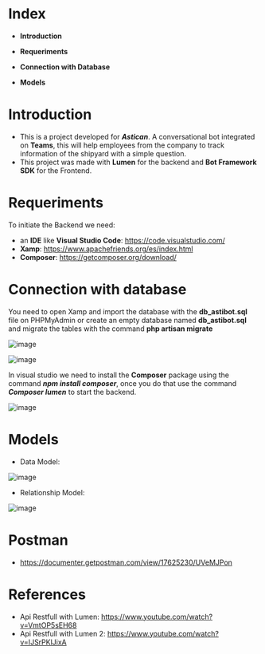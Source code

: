# Index

- **Introduction**

- **Requeriments**

- **Connection with Database**

- **Models**



# Introduction

- This is a project developed for ***Astican***. A conversational bot integrated on **Teams**, this will help employees from the company to track information of the shipyard with a simple question.
- This project was made with **Lumen** for the backend and **Bot Framework SDK** for the Frontend.

# Requeriments

To initiate the Backend we need: 
- an **IDE** like **Visual Studio Code**: https://code.visualstudio.com/
- **Xamp**: https://www.apachefriends.org/es/index.html
- **Composer**: https://getcomposer.org/download/

# Connection with database

You need to open Xamp and import the database with the **db_astibot.sql** file on PHPMyAdmin or create an empty database named **db_astibot.sql** and migrate the tables with the command **php artisan migrate**

![image](https://user-images.githubusercontent.com/91074521/156416250-4042b4a8-c081-4386-8326-d8c3522a84be.png)

![image](https://user-images.githubusercontent.com/91074521/156416444-b7f3a933-c078-4c64-b5be-c891f707f06a.png)


In visual studio we need to install the **Composer** package using the command ***npm install composer***, once you do that use the command ***Composer lumen*** to start the backend.

![image](https://user-images.githubusercontent.com/91074521/156417177-6b259e38-240f-4750-b456-2522fec5e0a3.png)

# Models
- Data Model:

![image](https://user-images.githubusercontent.com/91074521/156423274-0b51aa1f-eb65-4be3-b1a5-6d18893b0a1b.png)

- Relationship Model:

![image](https://user-images.githubusercontent.com/91074521/156423488-2f535275-6445-4879-882d-9c00f4540d43.png)

# Postman
 - https://documenter.getpostman.com/view/17625230/UVeMJPon

# References
 - Api Restfull with Lumen: https://www.youtube.com/watch?v=VmtOP5sEH68
 - Api Restfull with Lumen 2: https://www.youtube.com/watch?v=IJSrPKlJixA


